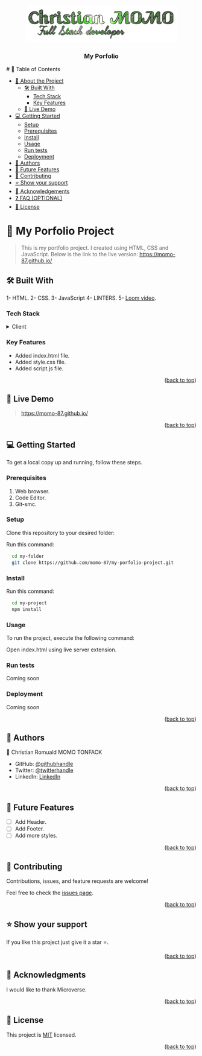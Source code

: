 <a name="readme-top"></a>
<div align="center">
  <img src="./images/logo.png" alt="logo"/>
  <br/>

  <h3><b>My Porfolio</b></h3>

</div>
# 📗 Table of Contents

- [📖 About the Project](#about-project)
  - [🛠 Built With](#built-with)
    - [Tech Stack](#tech-stack)
    - [Key Features](#key-features)
  - [🚀 Live Demo](#live-demo)
- [💻 Getting Started](#getting-started)
  - [Setup](#setup)
  - [Prerequisites](#prerequisites)
  - [Install](#install)
  - [Usage](#usage)
  - [Run tests](#run-tests)
  - [Deployment](#triangular_flag_on_post-deployment)
- [👥 Authors](#authors)
- [🔭 Future Features](#future-features)
- [🤝 Contributing](#contributing)
- [⭐️ Show your support](#support)
- [🙏 Acknowledgements](#acknowledgements)
- [❓ FAQ (OPTIONAL)](#faq)
- [📝 License](#license)

# 📖 My Porfolio Project <a name="porfolio-project"></a>

> This is my portfolio project. I created using HTML, CSS and JavaScript.
> Below is the link to the live version:
  https://momo-87.github.io/


## 🛠 Built With <a name="built-with"></a>
1- HTML.
2- CSS.
3- JavaScript
4- LINTERS.
5- [Loom video](https://www.loom.com/share/2ce37a7925314ac8a15d9b0606ca86e3).

### Tech Stack <a name="tech-stack"></a>

<details>
  <summary>Client</summary>
  <ul>
    <li><a href="https://developer.mozilla.org/en-US/docs/Web/HTML">HTML</a></li>
    <li><a href="https://developer.mozilla.org/en-US/docs/Web/CSS">CSS</a></li>
    <li><a href="https://www.javascript.com/">JavaScript</a></li>
    <li><a href="https://www.loom.com/share/2ce37a7925314ac8a15d9b0606ca86e3">Loom video</a></li>
  </ul>
</details>


### Key Features <a name="key-features"></a>

- Added index.html file.
- Added style.css file.
- Added script.js file.

<p align="right">(<a href="#readme-top">back to top</a>)</p>


## 🚀 Live Demo <a name="live-demo"></a>

> https://momo-87.github.io/

<p align="right">(<a href="#readme-top">back to top</a>)</p>


## 💻 Getting Started <a name="getting-started"></a>

To get a local copy up and running, follow these steps.

### Prerequisites

1. Web browser.
2. Code Editor.
3. Git-smc.

### Setup

Clone this repository to your desired folder:

Run this command:

```sh
  cd my-folder
  git clone https://github.com/momo-87/my-porfolio-project.git
```

### Install

Run this command:

```sh
  cd my-project
  npm install
```

### Usage

To run the project, execute the following command:

Open index.html using live server extension.

### Run tests

Coming soon

### Deployment

Coming soon

<p align="right">(<a href="#readme-top">back to top</a>)</p>


## 👥 Authors <a name="authors"></a>

👤 Christian Romuald MOMO TONFACK

- GitHub: [@githubhandle](https://github.com/Momo-87)
- Twitter: [@twitterhandle](https://twitter.com/Momo_yde)
- LinkedIn: [LinkedIn](https://www.linkedin.com/in/christian-momo/)

<p align="right">(<a href="#readme-top">back to top</a>)</p>


## 🔭 Future Features <a name="future-features"></a>

- [ ] Add Header.
- [ ] Add Footer.
- [ ] Add more styles.

<p align="right">(<a href="#readme-top">back to top</a>)</p>


## 🤝 Contributing <a name="contributing"></a>

Contributions, issues, and feature requests are welcome!

Feel free to check the [issues page](../../issues/).

<p align="right">(<a href="#readme-top">back to top</a>)</p>


## ⭐️ Show your support <a name="support"></a>

If you like this project just give it a star ⭐️.

<p align="right">(<a href="#readme-top">back to top</a>)</p>

## 🙏 Acknowledgments <a name="acknowledgements"></a>

I would like to thank Microverse.

<p align="right">(<a href="#readme-top">back to top</a>)</p>


## 📝 License <a name="license"></a>

This project is [MIT](./LICENSE) licensed.

<p align="right">(<a href="#readme-top">back to top</a>)</p>
